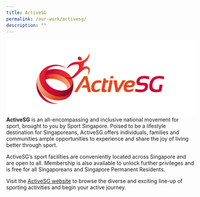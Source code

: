```yaml
---
title: ActiveSG
permalink: /our-work/activesg/
description: ""
---
```

![ActiveSG](/images/active_sg-logo.png)
**ActiveSG** is an all-encompassing and inclusive national movement for sport, brought to you by Sport Singapore. Poised to be a lifestyle destination for Singaporeans, ActiveSG offers individuals, families and communities ample opportunities to experience and share the joy of living better through sport. 

ActiveSG’s sport facilities are conveniently located across Singapore and are open to all. Membership is also available to unlock further privileges and is free for all Singaporeans and Singapore Permanent Residents. 

Visit the [ActiveSG website](https://www.activesgcircle.gov.sg/) to browse the diverse and exciting line-up of sporting activities and begin your active journey.